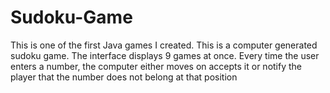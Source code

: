 # Sudoku-Game
This is one of the first Java games I created. This is a computer generated sudoku game. The interface displays 9 games at once. Every time the user enters a number, the computer either moves on accepts it or notify the player that the number does not belong at that position
